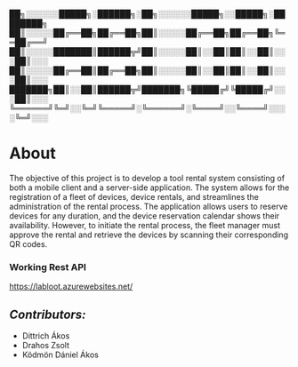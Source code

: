 
██╗░░░░░░█████╗░██████╗░██╗░░░░░░█████╗░░█████╗░████████╗
██║░░░░░██╔══██╗██╔══██╗██║░░░░░██╔══██╗██╔══██╗╚══██╔══╝
██║░░░░░███████║██████╦╝██║░░░░░██║░░██║██║░░██║░░░██║░░░
██║░░░░░██╔══██║██╔══██╗██║░░░░░██║░░██║██║░░██║░░░██║░░░
███████╗██║░░██║██████╦╝███████╗╚█████╔╝╚█████╔╝░░░██║░░░
╚══════╝╚═╝░░╚═╝╚═════╝░╚══════╝░╚════╝░░╚════╝░░░░╚═╝░░░ 

# About
The objective of this project is to develop a tool rental system consisting of both a mobile client and a server-side application. The system allows for the registration of a fleet of devices, device rentals, and streamlines the administration of the rental process. The application allows users to reserve devices for any duration, and the device reservation calendar shows their availability. However, to initiate the rental process, the fleet manager must approve the rental and retrieve the devices by scanning their corresponding QR codes.

### Working Rest API
https://labloot.azurewebsites.net/

## _Contributors:_
 - Dittrich Ákos
 - Drahos Zsolt
 - Ködmön Dániel Ákos
 

